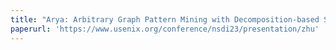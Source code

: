 ```yaml
---
title: "Arya: Arbitrary Graph Pattern Mining with Decomposition-based Sampling"
paperurl: 'https://www.usenix.org/conference/nsdi23/presentation/zhu'
---
```

